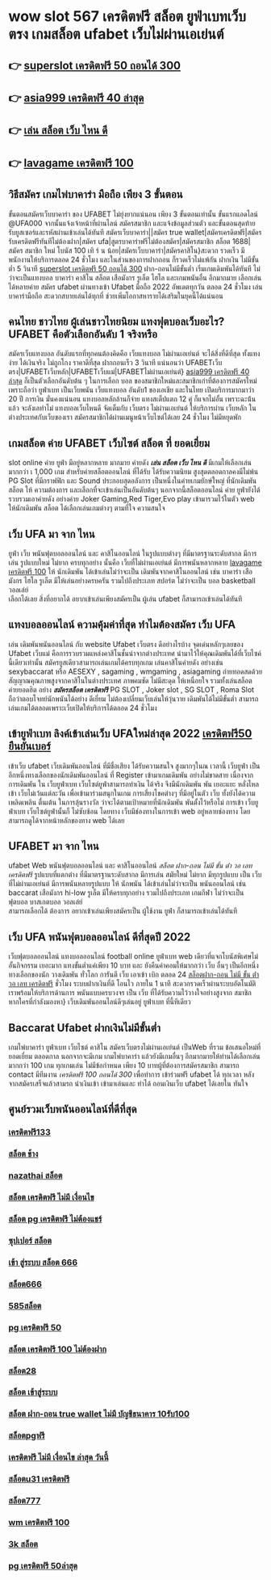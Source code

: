 # wow slot 567 เครดิตฟรี สล็อต   ยูฟ่าเบทเว็บตรง  เกมสล็อต ufabet เว็บไม่ผ่านเอเย่นต์

## 👉 [superslot เครดิตฟรี 50 ถอนได้ 300](https://bio.link/tisawago)
## 👉 [asia999 เครดิตฟรี 40 ล่าสุด](https://mabet.net/)
## 👉 [เล่น สล็อต เว็บ ไหน ดี](https://mabet.net/register/)
## 👉 [lavagame เครดิตฟรี 100](https://member.mabet.net/?action=login)

## วิธีสมัคร เกมไพ่บาคาร่า มือถือ เพียง 3 ขั้นตอน

ขั้นตอนสมัครเว็บบาคาร่า ของ UFABET ไม่ยุ่งยากแน่นอน เพียง 3 ขั้นตอนเท่านั้น ขั้นแรกแอดไลน์ @UFA000 จากนั้นแจ้งเจ้าหน้าที่ผ่านไลน์ สมัครสมาชิก และแจ้งข้อมูลส่วนตัว และขั้นตอนสุดท้าย รับยูสเซอร์และรหัสผ่านเข้าเล่นได้ทันที สมัครเว็บบาคาร่า||สมัคร true wallet|สมัครเครดิตฟรี|สมัครรับเครดิตฟรีทันทีไม่ต้องฝาก|สมัคร ufa|สูตรบาคาร่าฟรีไม่ต้องสมัคร|สมัครสมาชิก สล็อต 1688|สมัคร สมาชิก ใหม่ โบนัส 100 เทิ ร์ น น้อย|สมัครเว็บบาคาร่า|สมัครคาสิโน}สะดวก รวดเร็ว มีพนักงานให้บริการตลอด 24 ชั่วโมง และในส่วนของการฝากถอน ก็รวดเร็วไม่แพ้กัน ฝากเงิน ไม่มีขั้นต่ำ 5 วินาที [superslot เครดิตฟรี 50 ถอนได้ 300](https://mabet.net/) ฝาก-ถอนไม่มีขั้นต่ำ เริ่มเกมเดิมพันได้ทันที ไม่ว่าจะเป็นแทงบอล บาคาร่า คาสิโน สล็อต เสือมังกร รูเล็ต ไฮโล และเกมพนันอื่น อีกมากมาย เลือกเล่นได้หลายค่าย  สมัคร ufabet ผ่านทางเข้า Ufabet มือถือ 2022 อัพเดตทุกวัน ตลอด 24 ชั่วโมง เล่นบาคาร่ามือถือ สะดวกสบายเล่นได้ทุกที่ ช่วยเพิ่มโอกาสหารายได้เสริมในยุคนี้ได้แน่นอน



## คนไทย ชาวไทย ผู้เล่นชาวไทยนิยม แทงฟุตบอลเว็บอะไร? UFABET คือตัวเลือกอันดับ 1 จริงหรือ

สมัครเว็บแทงบอล อันดับแรกที่ทุกคนต้องคิดคือ  เว็บแทงบอล ไม่ผ่านเอเย่นต์  จะได้สิ่งที่ดีที่สุด ทั้งแทงง่าย ได้เงินจริง ไม่ถูกโกง ราคาดีที่สุด ฝากถอนเร็ว 3 วินาที  แน่นอนว่า UFABETเว็บตรง|UFABETเว็บหลัก|UFABETเว็บแม่|UFABETไม่ผ่านเอเย่นต์} [asia999 เครดิตฟรี 40 ล่าสุด](https://mabet.net/register/)   ก็เป็นตัวเลือกอันดับต้น ๆ ในการเลือก บอล ของสมาชิกใหม่และสมาชิกเก่าที่ต้องการสมัครใหม่ เพราะถือว่า ยูฟ่าเบท เป็นเว็บพนัน เว็บแทงบอล อันดับ1 ของเอเชีย และในไทย เปิดบริการมากมาว่า 20 ปี การเงิน มั่นคงแน่นอน แทงบอลหลักล้านก็จ่าย แทงสเต็ปแตก 12  คู่ ก็แจกไม่อั้น เพราะฉะน้้นแล้ว จะลังเลทำไม่ แทงบอลเว็บไหนดี จัดเต็มกับ เว็บตรง ไม่ผ่านเอเย่นต์ ให้บริการผ่าน เว็บหลัก ในต่างประเทศกับเว็บของเรา สมัครสมาชิกได้ผ่านเมนูหน้าเว็บไซต์ได้เลย 24 ชั่วโมง ไม่มีหยุดพัก


##   เกมสล็อต ค่าย  UFABET เว็บไซต์  สล็อต ที่ ยอดเยี่ยม 

 slot online  ค่าย  ยูฟ่า มีอยู่หลากหลาย มากมาย  ค่ายดัง ***เล่น สล็อต เว็บ ไหน ดี*** มีเกมให้เลือกเล่นมากกว่า เ 1,000 เกม สำหรับค่ายสล็อตออนไลน์ ที่ได้รับ  ได้รับความนิยม สูงสุดตลอดกาลคงมีไม่พ้น PG Slot ที่มีกราฟฟิก และ Sound ประกอบสุดอลังการ เป็นหนึ่งในค่ายเกมยักษ์ใหญ่ ที่นักเดิมพัน  สล็อต ให้ ความต้องการ  และเลือกที่จะเข้าเล่นเป็นอันดับต้นๆ  นอกจากนี้สล็อตออนไลน์ ค่าย ยูฟ่ายังได้รวบรวมเอาค่ายดัง อย่างค่าย Joker Gaming,Red Tiger,Evo play เข้ามารวมไว้ในตัว web  ให้นักเดิมพัน สล็อต  ได้เลือกเล่นเกมต่างๆ ตามที่ใจ ความสนใจ  

## เว็บ UFA มา จาก ไหน

 ยูฟ่า   เว็บ พนันฟุตบอลออนไลน์    และ   คาสิโนออนไลน์   ในรูปแบบต่างๆ   ที่มีมาตรฐานระดับสากล  มีการเล่น    รูปแบบใหม่  ไม่ยาก  ครบทุกอย่าง    นั้นคือ  เว็บที่ไม่ผ่านเอเย่นต์  มีการพนันหลากหลาย  [lavagame เครดิตฟรี 100](https://member.mabet.net/?action=login)  ให้ นักเดิมพัน  ได้เข้าเล่นไม่ว่าจะเป็น เดิมพันจากคาสิโนออนไลน์   เช่น บาคาร่า   เสือมังกร  ไฮโล  รูเล็ต  มีให้เล่นอย่างครบครัน   รวมไปถึงประเภท สปอร์ต   ไม่ว่าจะเป็น  บอล    basketball  วอลเล่ย์  
  เลือกได้เลย    สิ่งที่อยากได้ อยากเข้าเล่นเพียงสมัครเป็น ผู้เล่น  ufabet  ก็สามารถเข้าเล่นได้ทันที


##  แทงบอลออนไลน์   ความคุ้มค่าที่สุด ทำไมต้องสมัคร เว็บ UFA 

เล่น เดิมพันพนันออนไลน์ กับ website  Ufabet เว็บตรง ดีอย่างไรบ้าง จุดเด่นหลักๆเลยของ  Ufabet เว็บแม่  คือการรวบรวมแหล่งคาสิโนชั้นนำจากต่างประเทศ นำมาไว้ให้คุณเดิมพันได้ที่เว็บไซค์นี้เดียวเท่านั้น สมัครยูสเดียวสามารถเล่นเกมได้ครบทุกเกม เล่นคาสิโนค่ายดัง   อย่างเช่น sexybaccarat หรือ AESEXY , sagaming , wmgaming , asiagaming ถ่ายทอดสดด้วยสัญญาณคุณภาพสูงจากคาสิโนในต่างประเทศ ภาพคมชัด  ไม่มีสะดุด   ให้เหนื่อยใจ รวมทั้งเล่นสล็อต ค่ายยอดฮิต  อย่าง ***สมัครสล็อต เครดิตฟรี*** PG SLOT , Joker slot , SG SLOT , Roma Slot ถือว่าตอบโจทย์นักพนันได้อย่าง ดีเยี่ยม  ไม่ต้องเปลี่ยนเว็บเล่นให้วุ่นวาย เดิมพันได้ไม่มีขั้นต่ำ สามารถเล่นเกมได้ตลอดเพราะเว็บเปิดให้บริการได้ตลอด 24 ชั่วโมง


## เข้ายูฟ่าเบท ลิงค์เข้าเล่นเว็บ UFAใหม่ล่าสุด 2022 [เครดิตฟรี50 ยืนยันเบอร์](https://mabet.net/credit-free-50/) 

เข้าเว็บ ufabet   เว็บเดิมพันออนไลน์ ที่มีชื่อเสียง  ได้รับความสนใจ สูงมากๆในณ เวลานี้  เว็บยูฟ่า  เป็นอีกหนึ่งทางเลือกของนักเดิมพันออนไลน์  ที่ Register เข้ามาเกมเดิมพัน อย่างไม่ขาดสาย เนื่องจากการเดิมพัน ใน เว็บยูฟ่าเบท เว็บไซต์ยูฟ่าสามารถทำเงิน ได้จริง จึงมีนักเดิมพัน พัน เยอะแยะ หลั่งไหลเข้า เว็บไม่เว้นแต่ละวัน เพื่อเข้ามาร่วมสนุกในเกม การเสี่ยงโชคต่างๆ ที่มีอยู่ในตัว เว็บ ทั้งยังได้ความ เพลิดเพลิน ตื่นเต้น ในการลุ้นรางวัล ว่าจะได้ตามเป้าหมายที่นักเดิมพัน พันตั้งไว้หรือไม่ การเข้า เว็บยูฟ่าเบท เว็บไซต์ยูฟ่านั้นก็ ไม่ซับซ้อน โดยทาง เว็บมีช่องทางในการเข้า web อยู่หลายช่องทาง โดยสามารถดูได้จากหน้าหลักของทาง web ได้เลย


## UFABET มา จาก ไหน

 ufabet  Web พนันฟุตบอลออนไลน์    และ   คาสิโนออนไลน์  *สล็อต ฝาก-ถอน ไม่มี ขั้น ต่ํา วอ เลท เครดิตฟรี*   รูปแบบที่แตกต่าง ที่มีมาตรฐานระดับสากล  มีการเล่น    สมัยใหม่    ไม่ยาก  มีทุกรูปแบบ  เป็น   เว็บที่ไม่ผ่านเอเย่นต์  มีการพนันหลายรูปแบบ ให้ นักพนัน  ได้เข้าเล่นไม่ว่าจะเป็น  พนันออนไลน์   เช่น  baccarat เสือมังกร  hi-low    รูเล็ต   มีให้ครบทุกอย่าง รวมไปถึงประเภท เกมกีฬา ไม่ว่าจะเป็น ฟุตบอล   บาสเกตบอล    วอลเล่ย์  
  สามารถเลือกได้ ต้องการ   อยากเข้าเล่นเพียงสมัครเป็น ผู้ใช้งาน    ยูฟ่า  ก็สามารถเข้าเล่นได้ทันที


## เว็บ UFA พนันฟุตบอลออนไลน์    ดีที่สุดปี 2022

เว็บฟุตบอลออนไลน์ แทงบอลออนไลน์ football online  ยูฟ่าเบท   web เดียวที่แจกโบนัสพิเศษไม่อั้นกิจกรรม  เยอะมาก แทงขั้นต่ำแค่เพียง 10 บาท และ ยังคืนค่าคอมให้มากกว่า เว็บ อื่นๆ เป็นอีกหนึ่งทางเลือกของนัก วางเดิมพัน ทั่วโลก การันตี เว็บ  เอาเข้า  เบิก   ตลอด 24 [สล็อตฝาก-ถอน ไม่มี ขั้น ต่ํา วอ เลท เครดิตฟรี](https://mabet.net/20-free-100/) ชั่วโมง   ระบบฝากเงินที่ดี โอนไว ภายใน 1 นาที สะดวกรวดเร็วผ่านระบบอัตโนมัติ เราพร้อมให้บริการด้านการ พนันแบบครบวงจร เป็น เว็บ ที่ได้รับความไว้วางใจอย่างสูงจาก สมาชิก   หากใครที่กำลังมองหา}  เว็บเดิมพันออนไลน์ดีๆเล่นอยู่ ยูฟ่าเบท  ที่นี้ทีเดียว


##  Baccarat Ufabet  ฝากเงินไม่มีขั้นต่ำ

 เกมไพ่บาคาร่า   ยูฟ่าเบท   เว็บไซต์ คาสิโน  สมัครเว็บตรงไม่ผ่านเอเย่นต์   เป็นWeb ที่รวม ข้อเสนอใหม่ที่  ยอดเยี่ยม ตลอดกาล นอกจากจะมีเกม  เกมไพ่บาคาร่า  แล้วยังมีเกมอื่นๆ อีกมากมายให้ท่านได้เลือกเล่นมากกว่า 100 เกม ทุกเกมเล่น ไม่มีข้อกำหนด เพียง 10 บาทผู้ที่ต้องการสมัครสมาชิก สามารถ  contact  มีทีมงาน *เครดิตฟรี 100 ถอนได้ 300* เพื่อทำการ เข้าร่วมฟรี ufabet ได้ ทุกเวลา  หลังจากสมัครเสร็จแล้วสามรถ นำเงินเข้า เข้ามาเล่นและ  ทำได้  ถอนเงินเว็บ ufabet ได้เลยใน ทันใจ

## ศูนย์รวมเว็บพนันออนไลน์ที่ดีที่สุด

### [เครดิตฟรี133](https://atom.io/themes/สมัครสมาชิก%20ฟรีเครดิต%20สล็อต%20191%20ฟรีเครดิต%20008%20สล็อต%20PG%2020รับ100%20เว็บตรง100%)
### [สล็อต ช้าง](https://atom.io/themes/สมัครสมาชิก%20ฟรีเครดิต%20เครดิตฟรี200%20008%20สล็อต%20PG%2020รับ100%20เว็บตรง100%)
### [nazathai สล็อต](https://atom.io/themes/สมัครสมาชิก%20ฟรีเครดิต%20เครดิตฟรี133%20008%20สล็อต%20PG%2020รับ100%20เว็บตรง100%)
### [สล็อต เครดิตฟรี ไม่มี เงื่อนไข](https://atom.io/themes/สมัครสมาชิก%20ฟรีเครดิต%20y9เครดิตฟรี147%20008%20สล็อต%20PG%2020รับ100%20เว็บตรง100%)
### [สล็อต pg เครดิตฟรี ไม่ต้องแชร์](https://atom.io/themes/สมัครสมาชิก%20ฟรีเครดิต%20www555เครดิตฟรี%20008%20สล็อต%20PG%2020รับ100%20เว็บตรง100%)
### [ซุปเปอร์ สล็อต](https://atom.io/themes/สมัครสมาชิก%20ฟรีเครดิต%20สล็อต%20179%20008%20สล็อต%20PG%2020รับ100%20เว็บตรง100%)
### [เข้า สู่ระบบ สล็อต 666](https://atom.io/themes/สมัครสมาชิก%20ฟรีเครดิต%20สล็อต%20texas%20008%20สล็อต%20PG%2020รับ100%20เว็บตรง100%)
### [สล็อต666](https://atom.io/themes/สมัครสมาชิก%20ฟรีเครดิต%20wo365%20เครดิตฟรี20%20008%20สล็อต%20PG%2020รับ100%20เว็บตรง100%)
### [585สล็อต](https://atom.io/themes/สมัครสมาชิก%20ฟรีเครดิต%20joker%20เครดิตฟรี%20100%20008%20สล็อต%20PG%2020รับ100%20เว็บตรง100%)
### [pg เครดิตฟรี 50](https://atom.io/themes/สมัครสมาชิก%20ฟรีเครดิต%20เครดิตฟรี%20120%20กดรับ%20เอง%20008%20สล็อต%20PG%2020รับ100%20เว็บตรง100%)
### [สล็อต เครดิตฟรี 100 ไม่ต้องฝาก](https://atom.io/themes/สมัครสมาชิก%20ฟรีเครดิต%20noname%20auto%20สล็อต%20008%20สล็อต%20PG%2020รับ100%20เว็บตรง100%)
### [สล็อต28](https://atom.io/themes/สมัครสมาชิก%20ฟรีเครดิต%20true%20wallet%20สล็อต%20ฝาก%2010%20ได้%20100%20008%20สล็อต%20PG%2020รับ100%20เว็บตรง100%)
### [สล็อต เข้าสู่ระบบ](https://atom.io/themes/สมัครสมาชิก%20ฟรีเครดิต%20เว็บ%20เครดิตฟรี%20ยืนยันเบอร์ล่าสุด2021ได้จริง%20008%20สล็อต%20PG%2020รับ100%20เว็บตรง100%)
### [สล็อต ฝาก-ถอน true wallet ไม่มี บัญชีธนาคาร 10รับ100](https://atom.io/themes/สมัครสมาชิก%20ฟรีเครดิต%20เครดิตฟรี%2050กดรับเอง%20ยืนยันเบอร์%20008%20สล็อต%20PG%2020รับ100%20เว็บตรง100%)
### [สล็อตpgฟรี](https://atom.io/themes/สมัครสมาชิก%20ฟรีเครดิต%20superslotxd%20เครดิตฟรี%2050%20008%20สล็อต%20PG%2020รับ100%20เว็บตรง100%)
### [เครดิตฟรี ไม่มี เงื่อนไข ล่าสุด วันนี้](https://atom.io/themes/สมัครสมาชิก%20ฟรีเครดิต%20สล็อต%20xo%20ฝากถอน%20ไม่มี%20ขั้น%20ต่ํา%202021%20008%20สล็อต%20PG%2020รับ100%20เว็บตรง100%)
### [สล็อตu31 เครดิตฟรี](https://atom.io/themes/สมัครสมาชิก%20ฟรีเครดิต%20pxgสล็อต%20008%20สล็อต%20PG%2020รับ100%20เว็บตรง100%)
### [สล็อต777](https://atom.io/themes/สมัครสมาชิก%20ฟรีเครดิต%20สล็อต249%20008%20สล็อต%20PG%2020รับ100%20เว็บตรง100%)
### [wm เครดิตฟรี 100](https://atom.io/themes/สมัครสมาชิก%20ฟรีเครดิต%20สล็อตxo%20999%20008%20สล็อต%20PG%2020รับ100%20เว็บตรง100%)
### [3k สล็อต](https://atom.io/themes/สมัครสมาชิก%20ฟรีเครดิต%20super%20slot%20vip%20เครดิตฟรี50%20008%20สล็อต%20PG%2020รับ100%20เว็บตรง100%)
### [pg เครดิตฟรี 50ล่าสุด](https://atom.io/themes/สมัครสมาชิก%20ฟรีเครดิต%201234สล็อต%20008%20สล็อต%20PG%2020รับ100%20เว็บตรง100%)